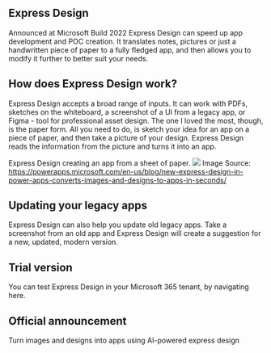 

## Express Design
Announced at Microsoft Build 2022 Express Design can speed up app development and POC creation. It translates notes, pictures or just a handwritten piece of paper to a fully fledged app, and then allows you to modify it further to better suit your needs.


## How does Express Design work?
Express Design accepts a broad range of inputs. It can work with PDFs, sketches on the whiteboard, a screenshot of a UI from a legacy app, or Figma - tool for professional asset design. The one I loved the most, though, is the paper form. All you need to do, is sketch your idea for an app on a piece of paper, and then take a picture of your design. Express Design reads the information from the picture and turns it into an app. 



Express Design creating an app from a sheet of paper.
![](/articles/images/ExpressDesign.png|width=200px)
Image Source: https://powerapps.microsoft.com/en-us/blog/new-express-design-in-power-apps-converts-images-and-designs-to-apps-in-seconds/



## Updating your legacy apps
Express Design can also help you update old legacy apps. Take a screenshot from an old app and Express Design will create a suggestion for a new, updated, modern version.


## Trial version
You can test Express Design in your Microsoft 365 tenant, by navigating here.


## Official announcement
Turn images and designs into apps using AI-powered express design
